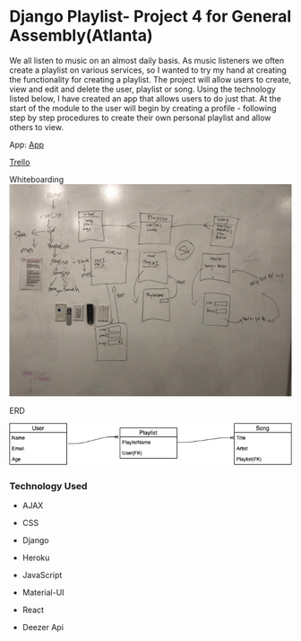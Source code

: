 
# Django Playlist- Project 4 for General Assembly(Atlanta)


We all listen to music on an almost daily basis. As music listeners we often create a playlist on various services, so I wanted to try my hand at creating the functionality for creating a playlist. The project will allow users to create, view and edit and delete the user, playlist or song. Using the technology listed below, I have created an app that allows users to do just that. At the start of the module to the user will begin by creating a profile - following step by step procedures to create their own personal playlist and allow others to view.



App: [App](https://playlist-project.herokuapp.com/)


[Trello](https://trello.com/b/PJj8wLcX/playlist-app)


Whiteboarding
![whiteboarding](whiteboarding.png)


ERD

![ERD](ERD.png)


### Technology Used


* AJAX


* CSS


* Django


* Heroku


* JavaScript


* Material-UI


* React


* Deezer Api